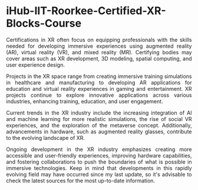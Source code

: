 # iHub-IIT-Roorkee-Certified-XR-Blocks-Course

<p align="justify"> Certifications in XR often focus on equipping professionals with the skills needed for developing immersive experiences using augmented reality (AR), virtual reality (VR), and mixed reality (MR). Certifying bodies may cover areas such as XR development, 3D modeling, spatial computing, and user experience design.</p>

<p align="justify">Projects in the XR space range from creating immersive training simulations in healthcare and manufacturing to developing AR applications for education and virtual reality experiences in gaming and entertainment. XR projects continue to explore innovative applications across various industries, enhancing training, education, and user engagement.</p>

<p align="justify">Current trends in the XR industry include the increasing integration of AI and machine learning for more realistic simulations, the rise of social VR experiences, and the exploration of the metaverse concept. Additionally, advancements in hardware, such as augmented reality glasses, contribute to the evolving landscape of XR.</p>

<p align="justify">Ongoing development in the XR industry emphasizes creating more accessible and user-friendly experiences, improving hardware capabilities, and fostering collaborations to push the boundaries of what is possible in immersive technologies. Keep in mind that developments in this rapidly evolving field may have occurred since my last update, so it's advisable to check the latest sources for the most up-to-date information.</p>
